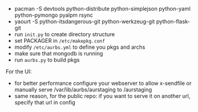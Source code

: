 - pacman -S devtools python-distribute python-simplejson python-yaml python-pymongo pyalpm rsync
- yaourt -S python-itsdangerous-git python-werkzeug-git python-flask-git
- run `init.py` to create directory structure
- set PACKAGER in `/etc/makepkg.conf`
- modify `/etc/aurbs.yml` to define you pkgs and archs
- make sure that mongodb is running
- run `aurbs.py` to build pkgs


For the UI:
- for better performance configure your webserver to allow x-sendfile or manually serve
  /var/lib/aurbs/aurstaging to /aurstaging
- same reason, for the public repo: if you want to serve it on another url, specify that url in config
